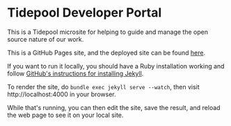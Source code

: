# Tidepool Developer Portal

This is a Tidepool microsite for helping to guide and manage the open source nature of our work.

This is a GitHub Pages site, and the deployed site can be found [here](http://developer.tidepool.io/).

If you want to run it locally, you should have a Ruby installation working and follow [GitHub's instructions for installing Jekyll](https://help.github.com/articles/using-jekyll-with-pages/#installing-jekyll).

To render the site, do `bundle exec jekyll serve --watch`, then visit http://localhost:4000 in your browser. 

While that's running, you can then edit the site, save the result, and reload the web page to see it on your local site.
